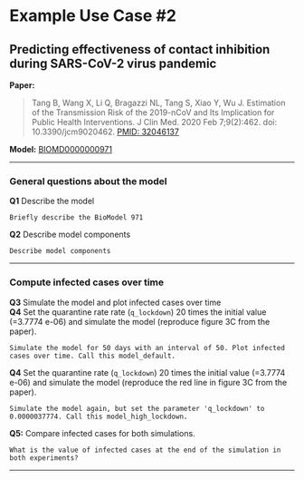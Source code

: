 # Example Use Case #2
## Predicting effectiveness of contact inhibition during SARS-CoV-2 virus pandemic


**Paper:**
> Tang B, Wang X, Li Q, Bragazzi NL, Tang S, Xiao Y, Wu J. Estimation of the Transmission Risk of the 2019-nCoV and Its Implication for Public Health Interventions. J Clin Med. 2020 Feb 7;9(2):462. doi: 10.3390/jcm9020462. [PMID: 32046137](https://pubmed.ncbi.nlm.nih.gov/32046137/)

**Model:** [BIOMD0000000971]([text](https://www.ebi.ac.uk/biomodels/BIOMD0000000971))

<hr>

### General questions about the model


**Q1** Describe the model <br>

```
Briefly describe the BioModel 971
```


**Q2** Describe model components <br>

```
Describe model components
```

<hr>

### Compute infected cases over time
**Q3** Simulate the model and plot infected cases over time <br>
**Q4** Set the quarantine rate rate (`q_lockdown`) 20 times the initial value (=3.7774 e-06) and simulate the model (reproduce figure 3C from the paper). <br>
```
Simulate the model for 50 days with an interval of 50. Plot infected cases over time. Call this model_default.
```


**Q4** Set the quarantine rate (`q_lockdown`) 20 times the initial value (=3.7774 e-06) and simulate the model (reproduce the red line in figure 3C from the paper). <br>

```
Simulate the model again, but set the parameter 'q_lockdown' to 0.0000037774. Call this model_high_lockdown.
```

**Q5:** Compare infected cases for both simulations. <br>

```
What is the value of infected cases at the end of the simulation in both experiments?
```

<hr>



	

